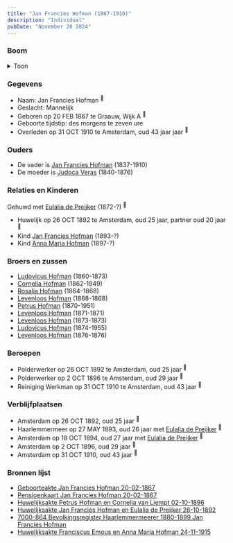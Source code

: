 ```yaml
---
title: "Jan Francies Hofman (1867-1910)"
description: "Individual"
pubDate: "November 20 2024"
---
```


### Boom
<details><summary>Toon</summary>

![test](https://www.plantuml.com/plantuml/svg/bPHHRzem58NV_IkkseTj3qW9eKb1Y1QgP2lQEhIolKmJSc8NF1mRsOuGglZlksayGAssfaznhk-rFvrpv6lhg75LAObT2xMXXfQGqsAzDBfIx4PBRS0PgYnkSUN8IZ0EXJ25vCsQbnktWvANEJUsALd73TTkj-7avDH2KclXaG30H1l6pNmbYhNYrWw79HLgD8A8x0bv1xEdgonf9iwcL46628NW5ZxfXvAgCw0MReCWY2u0pjCekyWcUFJZW-2IxM4uo6c-M-JQESa78mWlOJg-mq-Km4T3QRKzQRNhIie5LMnH66rjhX6fdWdXFfr1s0-3lpFx0r75T47X1pVK7b4IHCacQPH6_q6vlPiZHo-0znzQeyGm_LxJ9_4Bak5WonaJQebjtG2oT89zSVW4bI5K6C6v5CkLst4fzHR1ziJhrkdu3kBfZmK_YGNSwlPYqi8AR8E3aQzRSeHjRqaKmjURUMF9kAnJncXPHyRJfPMaKb302CuC5x_Nt1peabuRTy8UIlsvbheBzqvlDjY5vxoETWLN_p0bRfWl-zs3AVtufIaj14vQPRq7uzct-hxeHAEtyO-Lel256fJoEKBSFkFzfCxucnbyb7mO-p7nxXqBNiAE5-NPln_0VF_4nuXnzUkmGQwvOlZK_G40)
</details>

### Gegevens
- Naam: Jan Francies Hofman <sup><a href="../s00412/" style="text-decoration:none" title="Geboorteakte Jan Francies Hofman 20-02-1867">:link:</a></sup>
- Geslacht: Mannelijk
- Geboren op 20 FEB 1867 te Graauw, Wijk A <sup><a href="../s00412/" style="text-decoration:none" title="Geboorteakte Jan Francies Hofman 20-02-1867">:link:</a></sup>
- Geboorte tijdstip: des morgens te zeven ure
- Overleden op 31 OCT 1910 te Amsterdam, oud 43 jaar jaar <sup><a href="../s00433/" style="text-decoration:none" title="Pensioenkaart Jan Francies Hofman 20-02-1867">:link:</a></sup>

### Ouders
- De vader is [Jan Francies Hofman](../i00035/) (1837-1910)
- De moeder is [Judoca Veras](../i00037/) (1840-1876)

### Relaties en Kinderen

Gehuwd met [Eulalia de Preijker](../i00274/) (1872-?) <sup><a href="../s00457/" style="text-decoration:none" title="Huwelijksakte Jan Francies Hofman en Eulalia de Preijker 26-10-1892">:link:</a></sup>
- Huwelijk op 26 OCT 1892 te Amsterdam, oud 25 jaar, partner oud 20 jaar <sup><a href="../s00457/" style="text-decoration:none" title="Huwelijksakte Jan Francies Hofman en Eulalia de Preijker 26-10-1892">:link:</a></sup>
- Kind [Jan Francies Hofman](../i00275/) (1893-?)
- Kind [Anna Maria Hofman](../i00276/) (1897-?)

### Broers en zussen
- [Ludovicus Hofman](../i00243/) (1860-1873)
- [Cornelia Hofman](../i00244/) (1862-1949)
- [Rosalia Hofman](../i00245/) (1864-1868)
- [Levenloos Hofman](../i00247/) (1868-1868)
- [Petrus Hofman](../i00248/) (1870-1951)
- [Levenloos Hofman](../i00249/) (1871-1871)
- [Levenloos Hofman](../i00250/) (1873-1873)
- [Ludovicus Hofman](../i00251/) (1874-1955)
- [Levenloos Hofman](../i00252/) (1876-1876)

### Beroepen
- Polderwerker op 26 OCT 1892 te Amsterdam, oud 25 jaar <sup><a href="../s00457/" style="text-decoration:none" title="Huwelijksakte Jan Francies Hofman en Eulalia de Preijker 26-10-1892">:link:</a></sup>
- Polderwerker op 2 OCT 1896 te Amsterdam, oud 29 jaar <sup><a href="../s00455/" style="text-decoration:none" title="Huwelijksakte Petrus Hofman en Cornelia van Liempt 02-10-1896">:link:</a></sup>
- Reiniging Werkman op 31 OCT 1910 te Amsterdam, oud 43 jaar <sup><a href="../s00433/" style="text-decoration:none" title="Pensioenkaart Jan Francies Hofman 20-02-1867">:link:</a></sup>

### Verblijfplaatsen
- Amsterdam  op 26 OCT 1892, oud 25 jaar  <sup><a href="../s00457/" style="text-decoration:none" title="Huwelijksakte Jan Francies Hofman en Eulalia de Preijker 26-10-1892">:link:</a></sup>
- Haarlemmermeer  op 27 MAY 1893, oud 26 jaar met [Eulalia de Preijker](../i00274/) <sup><a href="../s00458/" style="text-decoration:none" title="7000-864 Bevolkingsregister Haarlemmermeerer 1880-1899 Jan Francies Hofman">:link:</a></sup>
- Amsterdam  op 18 OCT 1894, oud 27 jaar met [Eulalia de Preijker](../i00274/) <sup><a href="../s00458/" style="text-decoration:none" title="7000-864 Bevolkingsregister Haarlemmermeerer 1880-1899 Jan Francies Hofman">:link:</a></sup>
- Amsterdam  op 2 OCT 1896, oud 29 jaar  <sup><a href="../s00455/" style="text-decoration:none" title="Huwelijksakte Petrus Hofman en Cornelia van Liempt 02-10-1896">:link:</a></sup>
- Amsterdam  op 31 OCT 1910, oud 43 jaar  <sup><a href="../s00433/" style="text-decoration:none" title="Pensioenkaart Jan Francies Hofman 20-02-1867">:link:</a></sup>

### Bronnen lijst
- [Geboorteakte Jan Francies Hofman 20-02-1867](../s00412/)
- [Pensioenkaart Jan Francies Hofman 20-02-1867](../s00433/)
- [Huwelijksakte Petrus Hofman en Cornelia van Liempt 02-10-1896](../s00455/)
- [Huwelijksakte Jan Francies Hofman en Eulalia de Preijker 26-10-1892](../s00457/)
- [7000-864 Bevolkingsregister Haarlemmermeerer 1880-1899 Jan Francies Hofman](../s00458/)
- [Huwelijksakte Franciscus Emous en Anna Maria Hofman 24-11-1915 ](../s00459/)